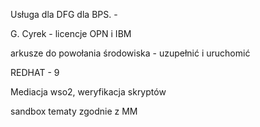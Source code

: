  

Usługa dla DFG dla BPS. -

  

G. Cyrek - licencje OPN i IBM

arkusze do powołania środowiska - uzupełnić i uruchomić

REDHAT - 9

Mediacja wso2, weryfikacja skryptów

sandbox tematy zgodnie z MM